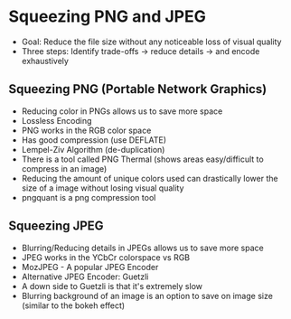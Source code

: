 # Squeezing PNG and JPEG

- Goal: Reduce the file size without any noticeable loss of visual quality
- Three steps: Identify trade-offs -> reduce details -> and encode exhaustively

## Squeezing PNG (Portable Network Graphics)
- Reducing color in PNGs allows us to save more space
- Lossless Encoding
- PNG works in the RGB color space
- Has good compression (use DEFLATE)
- Lempel-Ziv Algorithm (de-duplication)
- There is a tool called PNG Thermal (shows areas easy/difficult to compress in an image)
- Reducing the amount of unique colors used can drastically lower the size of a image without losing visual quality
- pngquant is a png compression tool

## Squeezing JPEG
- Blurring/Reducing details in JPEGs allows us to save more space
- JPEG works in the YCbCr colorspace vs RGB
- MozJPEG - A popular JPEG Encoder
- Alternative JPEG Encoder: Guetzli
- A down side to Guetzli is that it's extremely slow
- Blurring background of an image is an option to save on image size (similar to the bokeh effect)
